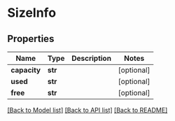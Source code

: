 # SizeInfo

## Properties
Name | Type | Description | Notes
------------ | ------------- | ------------- | -------------
**capacity** | **str** |  | [optional] 
**used** | **str** |  | [optional] 
**free** | **str** |  | [optional] 

[[Back to Model list]](../README.md#documentation-for-models) [[Back to API list]](../README.md#documentation-for-api-endpoints) [[Back to README]](../README.md)


